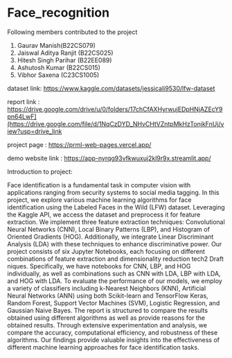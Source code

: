 # Face_recognition
Following members contributed to the project
1. Gaurav Manish(B22CS079)
2. Jaiswal Aditya Ranjit (B22CS025)
3. Hitesh Singh Parihar (B22EE089)
4. Ashutosh Kumar (B22CS015)
5. Vibhor Saxena (C23CS1005)


dataset link: https://www.kaggle.com/datasets/jessicali9530/lfw-dataset

report link : https://drive.google.com/drive/u/0/folders/17chCfAXHyrwujEDpHNjAZEcY9pn64LwF](https://drive.google.com/file/d/1NqCzDYD_NHvCHtVZntpMkHzTonjkFnUj/view?usp=drive_link


project page : https://prml-web-pages.vercel.app/

demo website link : https://app-nyrqg93vfkwuxuj2kl9r9x.streamlit.app/

Introduction to project:

Face identification is a fundamental task in computer vision with applications ranging from security systems to social media tagging. In this
project, we explore various machine learning algorithms for face identification using the Labeled Faces in the Wild (LFW) dataset. Leveraging the
Kaggle API, we access the dataset and preprocess it for feature extraction.
We implement three feature extraction techniques: Convolutional Neural Networks (CNN), Local Binary Patterns (LBP), and Histogram of Oriented Gradients (HOG). Additionally, we integrate Linear Discriminant
Analysis (LDA) with these techniques to enhance discriminative power.
Our project consists of six Jupyter Notebooks, each focusing on different combinations of feature extraction and dimensionality reduction tech2
Draft
niques. Specifically, we have notebooks for CNN, LBP, and HOG individually, as well as combinations such as CNN with LDA, LBP with LDA,
and HOG with LDA.
To evaluate the performance of our models, we employ a variety of classifiers including k-Nearest Neighbors (KNN), Artificial Neural Networks
(ANN) using both Scikit-learn and TensorFlow Keras, Random Forest,
Support Vector Machines (SVM), Logistic Regression, and Gaussian Naive
Bayes. The report is structured to compare the results obtained using different algorithms as well as provide reasons for the obtained results.
Through extensive experimentation and analysis, we compare the accuracy, computational efficiency, and robustness of these algorithms. Our
findings provide valuable insights into the effectiveness of different machine
learning approaches for face identification tasks.
